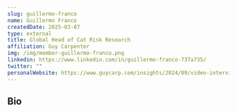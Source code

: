 ```yaml
---
slug: guillermo-franco
name: Guillermo Franco
createdDate: 2025-03-07
type: external
title: Global Head of Cat Risk Research
affiliation: Guy Carpenter
img: /img/member-guillermo-franco.png
linkedin: https://www.linkedin.com/in/guillermo-franco-737a735/
twitter: ""
personalWebsite: https://www.guycarp.com/insights/2024/09/video-interview-guy-carpenter-guillermo-franco-discusses-burgeoning-interest-in-parametrics.html
---
```


## Bio
